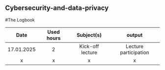 ## Cybersecurity-and-data-privacy
#The Logbook

| Date  | Used hours | Subject(s) |  output |
| :---:         |     :---:      |     :---:      |     :---:      |
| 17.01.2025 | 2 | Kick-off lecture | Lecture participation |
| x | x | x | x |
